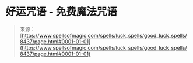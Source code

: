 <!--yml

分类：未分类

日期：2024-06-12 18:43:46

-->

# 好运咒语 - 免费魔法咒语

> 来源：[https://www.spellsofmagic.com/spells/luck_spells/good_luck_spells/8437/page.html#0001-01-01](https://www.spellsofmagic.com/spells/luck_spells/good_luck_spells/8437/page.html#0001-01-01)
